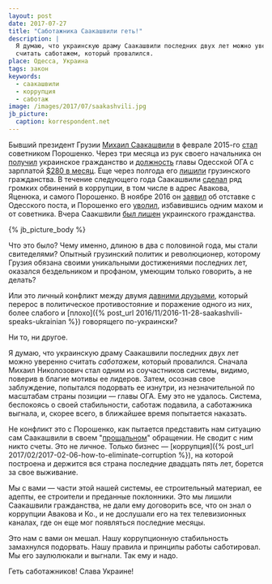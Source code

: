 ```yaml
---
layout: post
date: 2017-07-27
title: "Саботажника Саакашвили геть!"
description: |
  Я думаю, что украинскую драму Саакашвили последних двух лет можно уверенно
  считать саботажем, который провалился.
place: Одесса, Украина
tags: закон
keywords:
  - саакашвили
  - коррупция
  - саботаж
image: /images/2017/07/saakashvili.jpg
jb_picture:
  caption: korrespondent.net
---
```


Бывший президент Грузии
[Михаил Саакашвили](https://ru.wikipedia.org/wiki/%D0%A1%D0%B0%D0%B0%D0%BA%D0%B0%D1%88%D0%B2%D0%B8%D0%BB%D0%B8,_%D0%9C%D0%B8%D1%85%D0%B0%D0%B8%D0%BB_%D0%9D%D0%B8%D0%BA%D0%BE%D0%BB%D0%BE%D0%B7%D0%BE%D0%B2%D0%B8%D1%87)
в феврале 2015-го
[стал](http://gordonua.com/news/politics/poroshenko-naznachil-saakashvili-svoim-sovetnikom-66407.html)
советником Порошенко. Через
три месяца из рук своего начальника он
[получил](http://glavred.info/politika/saakashvili-poluchil-ukrainskoe-grazhdanstvo-smi-320336.html)
украинское гражданство и
[должность](http://korrespondent.net/ukraine/politics/3521333-mynystr-ekolohyy-saakashvyly-naznachen-hubernatorom-odesskoi-oblasty)
главы Одесской ОГА с зарплатой
[$280 в месяц](http://korrespondent.net/city/odessa/3630276-saakashvyly-povysyl-sebe-zarplatu).
Еще через полгода его [лишили](http://nbnews.com.ua/ru/news/167566/) грузинского гражданства.
В течение следующего года Саакашвили
[сделал](http://korrespondent.net/ukraine/3603566-saakashvyly-vs-avakov-chto-ne-podelyly-chynovnyky)
ряд громких обвинений в коррупции, в том числе в адрес Авакова, Яценюка, и
самого Порошенко. В ноябре 2016 он
[заявил](http://www.rbc.ru/politics/07/11/2016/58205a429a79479cbd632f95)
об отставке с Одесского поста, и Порошенко его
[уволил](https://ria.ru/world/20161110/1481043905.html), избавившись одним махом
и от советника. Вчера Саакшвили
[был лишен](http://korrespondent.net/ukraine/3872223-saakashvyly-lyshyly-ukraynskoho-hrazhdanstva)
украинского гражданства.

{% jb_picture_body %}

<!--more-->

Что это было? Чему именно, длиною в два с половиной года, мы стали свитеделями?
Опытный грузинский политик и революционер, которому Грузия обязана своими
уникальными достижениями последних лет, оказался бездельником и профаном,
умеющим только говорить, а не делать?

Или это личный конфликт между двумя [давними друзьями](http://vesti-ukr.com/odessa/131930-poroshenko-ja-byl-avtoritetom-dlja-saakashvili),
который перерос в политическое противостояние и поражение одного из них, более
слабого и
[плохо]({% post_url 2016/11/2016-11-28-saakashvili-speaks-ukrainian %})
говорящего по-украински?

Ни то, ни другое.

Я думаю, что украинскую драму Саакашвили последних двух лет можно уверенно
считать _саботажем_, который провалился. Сначала Михаил Николозович стал одним из соучастников
системы, видимо, поверив в благие мотивы ее лидеров. Затем,
осознав свое заблуждение, попытался подорвать ее изнутри, из незначительной
по масштабам страны позиции &mdash; главы ОГА. Ему это не удалось. Система, беспокоясь о своей стабильности,
саботаж подавила, а саботажника выгнала, и, скорее всего, в ближайшее
время попытается наказать.

Не конфликт это с Порошенко, как пытается представить нам ситуацию сам
Саакашвили в своем "[прощальном](http://korrespondent.net/ukraine/politics/3872309-saakashvyly-poroshenko-vy-perestupyly-chertu)"
обращении. Не сводит с ним никто счеты.
Это не личное. Только бизнес &mdash;
[коррупция]({% post_url 2017/02/2017-02-06-how-to-eliminate-corruption %}), на которой
построена и держится вся страна последние двадцать пять лет, борется за
свое выживание.

Мы с вами &mdash; части этой нашей системы, ее строительный материал, ее адепты,
ее строители и преданные поклонники. Это мы лишили Саакашвили гражданства,
не дали ему договорить все, что он знал о коррупции Авакова и Ко., и
не дослушали его на тех телевизионных каналах, где он еще мог появляться
последние месяцы.

Это нам с вами он мешал. Нашу коррупционную стабильность замахнулся подорвать. Нашу
правила и принципы работы саботировал. Мы его заулюлюкали и выгнали.
Так ему и надо.

Геть саботажников! Слава Украине!
